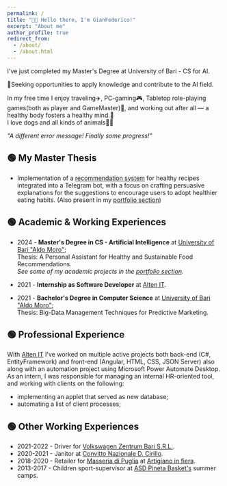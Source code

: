 ```yaml
---
permalink: /
title: "👋🏼 Hello there, I'm GianFederico!"
excerpt: "About me"
author_profile: true
redirect_from: 
  - /about/
  - /about.html
---
```


I've just completed my Master's Degree at University of Bari - CS for AI.

🔎Seeking opportunities to apply knowledge and contribute to the AI field.

In my free time I enjoy traveling✈️, PC-gaming🎮, Tabletop role-playing games(both as player and GameMaster)🎲, and working out after all — a healthy body fosters a healthy mind.💪 \
I love dogs and all kinds of animals🐾🍂

<em>"A different error message! Finally some progress!"</em>


## 🟢 My Master Thesis
- Implementation of a [recommendation system](https://github.com/swapUniba/food_recsys_bot) for healthy recipes integrated into a Telegram bot, with a focus on crafting persuasive explanations for the suggestions to encourage users to adopt healthier eating habits. (Also present in my [portfolio section](https://gianfederico.github.io/portfolio/2.3foodrecsysbot/))


## 🟢 Academic & Working Experiences
- 2024 - **Master's Degree in CS - Artificial Intelligence** at [University of Bari "Aldo Moro"](https://www.uniba.it/it/corsi/cdl-computer-science/corso-di-laurea-in-computer-science); \
Thesis: A Personal Assistant for Healthy and Sustainable Food Recommendations. \
*See some of my academic projects in the [portfolio section](https://gianfederico.github.io/portfolio).*

- 2021 - **Internship as Software Developer** at [Alten IT](https://www.alten.it/).

- 2021 - **Bachelor's Degree in Computer Science** at [University of Bari "Aldo Moro"](https://www.uniba.it/it/corsi/informatica/corso-di-laurea-in-informatica); \
Thesis: Big-Data Management Techniques for Predictive Marketing.


## 🟢 Professional Experience
With [Alten IT](https://www.alten.it/) I've worked on multiple active projects both back-end (C#, EntityFramework) and front-end (Angular, HTML, CSS, JSON Server) also along with an automation project using Microsoft Power Automate Desktop. As an intern, I was responsible for managing an internal HR-oriented tool, and working with clients on the following:
  - implementing an applet that served as new database; 
  - automating a list of client processes;


## 🟢 Other Working Experiences
  - 2021-2022 - Driver for [Volkswagen Zentrum Bari S.R.L.](https://www.concessionarie-volkswagen.it/zentrumbari.html).
  - 2020-2021 - Janitor at [Convitto Nazionale D. Cirillo](https://www.convittocirillo.edu.it/).
  - 2018-2020 - Retailer for [Masseria di Puglia](https://www.masseriadipuglia.it/) at [Artigiano in fiera](https://artigianoinfiera.it/).
  - 2013-2017 - Children sport-supervisor at [ASD Pineta Basket's](https://www.facebook.com/asdpinetabasket/?locale=it_IT) summer camps.
